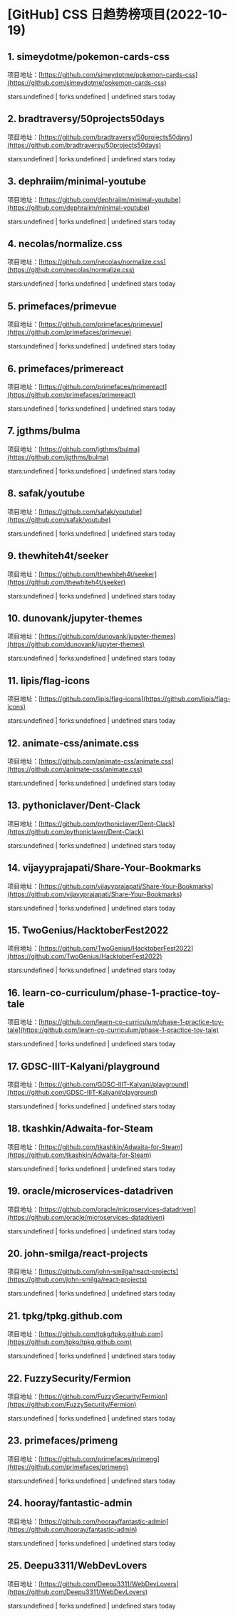# [GitHub] CSS 日趋势榜项目(2022-10-19)

## 1. simeydotme/pokemon-cards-css 

项目地址：[https://github.com/simeydotme/pokemon-cards-css](https://github.com/simeydotme/pokemon-cards-css)

stars:undefined | forks:undefined | undefined stars today 



## 2. bradtraversy/50projects50days 

项目地址：[https://github.com/bradtraversy/50projects50days](https://github.com/bradtraversy/50projects50days)

stars:undefined | forks:undefined | undefined stars today 



## 3. dephraiim/minimal-youtube 

项目地址：[https://github.com/dephraiim/minimal-youtube](https://github.com/dephraiim/minimal-youtube)

stars:undefined | forks:undefined | undefined stars today 



## 4. necolas/normalize.css 

项目地址：[https://github.com/necolas/normalize.css](https://github.com/necolas/normalize.css)

stars:undefined | forks:undefined | undefined stars today 



## 5. primefaces/primevue 

项目地址：[https://github.com/primefaces/primevue](https://github.com/primefaces/primevue)

stars:undefined | forks:undefined | undefined stars today 



## 6. primefaces/primereact 

项目地址：[https://github.com/primefaces/primereact](https://github.com/primefaces/primereact)

stars:undefined | forks:undefined | undefined stars today 



## 7. jgthms/bulma 

项目地址：[https://github.com/jgthms/bulma](https://github.com/jgthms/bulma)

stars:undefined | forks:undefined | undefined stars today 



## 8. safak/youtube 

项目地址：[https://github.com/safak/youtube](https://github.com/safak/youtube)

stars:undefined | forks:undefined | undefined stars today 



## 9. thewhiteh4t/seeker 

项目地址：[https://github.com/thewhiteh4t/seeker](https://github.com/thewhiteh4t/seeker)

stars:undefined | forks:undefined | undefined stars today 



## 10. dunovank/jupyter-themes 

项目地址：[https://github.com/dunovank/jupyter-themes](https://github.com/dunovank/jupyter-themes)

stars:undefined | forks:undefined | undefined stars today 



## 11. lipis/flag-icons 

项目地址：[https://github.com/lipis/flag-icons](https://github.com/lipis/flag-icons)

stars:undefined | forks:undefined | undefined stars today 



## 12. animate-css/animate.css 

项目地址：[https://github.com/animate-css/animate.css](https://github.com/animate-css/animate.css)

stars:undefined | forks:undefined | undefined stars today 



## 13. pythoniclaver/Dent-Clack 

项目地址：[https://github.com/pythoniclaver/Dent-Clack](https://github.com/pythoniclaver/Dent-Clack)

stars:undefined | forks:undefined | undefined stars today 



## 14. vijayyprajapati/Share-Your-Bookmarks 

项目地址：[https://github.com/vijayyprajapati/Share-Your-Bookmarks](https://github.com/vijayyprajapati/Share-Your-Bookmarks)

stars:undefined | forks:undefined | undefined stars today 



## 15. TwoGenius/HacktoberFest2022 

项目地址：[https://github.com/TwoGenius/HacktoberFest2022](https://github.com/TwoGenius/HacktoberFest2022)

stars:undefined | forks:undefined | undefined stars today 



## 16. learn-co-curriculum/phase-1-practice-toy-tale 

项目地址：[https://github.com/learn-co-curriculum/phase-1-practice-toy-tale](https://github.com/learn-co-curriculum/phase-1-practice-toy-tale)

stars:undefined | forks:undefined | undefined stars today 



## 17. GDSC-IIIT-Kalyani/playground 

项目地址：[https://github.com/GDSC-IIIT-Kalyani/playground](https://github.com/GDSC-IIIT-Kalyani/playground)

stars:undefined | forks:undefined | undefined stars today 



## 18. tkashkin/Adwaita-for-Steam 

项目地址：[https://github.com/tkashkin/Adwaita-for-Steam](https://github.com/tkashkin/Adwaita-for-Steam)

stars:undefined | forks:undefined | undefined stars today 



## 19. oracle/microservices-datadriven 

项目地址：[https://github.com/oracle/microservices-datadriven](https://github.com/oracle/microservices-datadriven)

stars:undefined | forks:undefined | undefined stars today 



## 20. john-smilga/react-projects 

项目地址：[https://github.com/john-smilga/react-projects](https://github.com/john-smilga/react-projects)

stars:undefined | forks:undefined | undefined stars today 



## 21. tpkg/tpkg.github.com 

项目地址：[https://github.com/tpkg/tpkg.github.com](https://github.com/tpkg/tpkg.github.com)

stars:undefined | forks:undefined | undefined stars today 



## 22. FuzzySecurity/Fermion 

项目地址：[https://github.com/FuzzySecurity/Fermion](https://github.com/FuzzySecurity/Fermion)

stars:undefined | forks:undefined | undefined stars today 



## 23. primefaces/primeng 

项目地址：[https://github.com/primefaces/primeng](https://github.com/primefaces/primeng)

stars:undefined | forks:undefined | undefined stars today 



## 24. hooray/fantastic-admin 

项目地址：[https://github.com/hooray/fantastic-admin](https://github.com/hooray/fantastic-admin)

stars:undefined | forks:undefined | undefined stars today 



## 25. Deepu3311/WebDevLovers 

项目地址：[https://github.com/Deepu3311/WebDevLovers](https://github.com/Deepu3311/WebDevLovers)

stars:undefined | forks:undefined | undefined stars today 



